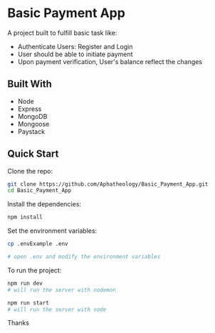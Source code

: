 # Basic Payment App

A project built to fulfill basic task like:
- Authenticate Users: Register and Login
- User should be able to initiate payment
- Upon payment verification, User's balance reflect the changes

## Built With
- Node
- Express
- MongoDB
- Mongoose
- Paystack


## Quick Start

Clone the repo:

```bash
git clone https://github.com/Aphatheology/Basic_Payment_App.git
cd Basic_Payment_App
```

Install the dependencies:

```bash
npm install
```

Set the environment variables:

```bash
cp .envExample .env

# open .env and modify the environment variables 
```

To run the project:

```bash
npm run dev
# will run the server with nodemon

npm run start
# will run the server with node
```

Thanks